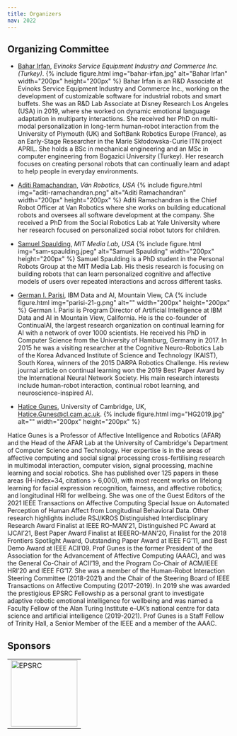 ```yaml
---
title: Organizers
nav: 2022
---
```


## Organizing Committee

<div class="id-pics" markdown="1">

- [Bahar Irfan](https://www.baharirfan.com/), *Evinoks Service Equipment Industry and Commerce Inc. (Turkey)*. 
{% include figure.html img="bahar-irfan.jpg" alt="Bahar Irfan" width="200px" height="200px" %}
Bahar Irfan is an R&D Associate at Evinoks Service Equipment Industry and Commerce Inc., working on the development of customizable software for industrial robots and smart buffets. She was an R&D Lab Associate at Disney Research Los Angeles (USA) in 2019, where she worked on dynamic emotional language adaptation in multiparty interactions. She received her PhD on multi-modal personalization in long-term human-robot interaction from the University of Plymouth (UK) and SoftBank Robotics Europe (France), as an Early-Stage Researcher in the Marie Skłodowska-Curie ITN project APRIL. She holds a BSc in mechanical engineering and an MSc in computer engineering from Bogazici University (Turkey). Her research focuses on creating personal robots that can continually learn and adapt to help people in everyday environments.

- [Aditi Ramachandran](http://www.aditiramachandran.com/), *Vän Robotics, USA*
{% include figure.html img="aditi-ramachandran.png" alt="Aditi Ramachandran" width="200px" height="200px" %}
Aditi Ramachandran is the Chief Robot Officer at Van Robotics where she works on building educational robots and oversees all software development at the company. She received a PhD from the Social Robotics Lab at Yale University where her research focused on personalized social robot tutors for children.

- [Samuel Spaulding](http://www.samspaulding.com/), *MIT Media Lab, USA*
{% include figure.html img="sam-spaulding.jpeg" alt="Samuel Spaulding" width="200px" height="200px" %}
Samuel Spaulding is a PhD student in the Personal Robots Group at the MIT Media Lab. His thesis research is focusing on building robots that can learn personalized cognitive and affective models of users over repeated interactions and across different tasks.


- [German I. Parisi](https://sites.google.com/view/giparisi/home), IBM Data and AI, Mountain View, CA
{% include figure.html img="parisi-21-g.png" alt="" width="200px" height="200px" %}
German I. Parisi is Program Director of Artificial Intelligence at IBM Data and AI in Mountain View, California. He is the co-founder of ContinualAI, the largest research organization on continual learning for AI with a network of over 1000 scientists. He received his PhD in Computer Science from the University of Hamburg, Germany in 2017. In 2015 he was a visiting researcher at the Cognitive Neuro-Robotics Lab of the Korea Advanced Institute of Science and Technology (KAIST), South Korea, winners of the 2015 DARPA Robotics Challenge. His review journal article on continual learning won the 2019 Best Paper Award by the International Neural Network Society. His main research interests include human-robot interaction, continual robot learning, and neuroscience-inspired AI.

- [Hatice Gunes](https://www.cl.cam.ac.uk/~hg410/), University of Cambridge, UK, Hatice.Gunes@cl.cam.ac.uk. 
{% include figure.html img="HG2019.jpg" alt="" width="200px" height="200px" %}

Hatice Gunes is a Professor of Affective Intelligence and Robotics (AFAR) and the Head of the AFAR Lab at the University of Cambridge's Department of Computer Science and Technology. Her expertise is in the areas of affective computing and social signal processing cross-fertilising research in multimodal interaction, computer vision, signal processing, machine learning and social robotics. She has published over 125 papers in these areas (H-index=34, citations > 6,000),  with  most  recent  works  on lifelong learning for facial expression recognition, fairness, and affective  robotics;  and  longitudinal  HRI  for  wellbeing.  She was one of the Guest Editors of the 2021 IEEE Transactions on Affective Computing  Special  Issue  on  Automated  Perception  of  Human Affect   from   Longitudinal   Behavioral   Data.   Other research highlights  include  RSJ/KROS  Distinguished  Interdisciplinary Research Award Finalist at IEEE RO-MAN’21, Distinguished PC  Award  at  IJCAI’21,  Best  Paper  Award  Finalist  at  IEEERO-MAN’20, Finalist for the 2018 Frontiers Spotlight Award, Outstanding  Paper  Award  at  IEEE  FG’11,  and  Best  Demo Award at IEEE ACII’09. Prof Gunes is the former President of the Association for the Advancement of Affective Computing (AAAC), and was the General Co-Chair of ACII’19, and the Program Co-Chair of ACM/IEEE HRI’20 and IEEE FG’17. She was a member of the Human-Robot Interaction Steering Committee (2018-2021) and the Chair of the Steering Board of IEEE Transactions on Affective Computing (2017-2019). In 2019 she was awarded the prestigious EPSRC Fellowship as a personal grant to investigate adaptive robotic emotional intelligence for wellbeing and was named a Faculty Fellow of the Alan Turing Institute e–UK’s national centre for data science and artificial intelligence (2019-2021). Prof Gunes is a Staff Fellow of Trinity Hall, a Senior Member of the IEEE and a member of the AAAC.



</div>

## Sponsors
<table>
    <tr>
    <td> <img src="images/epsrc.png" alt="EPSRC" style="width: 150px;"/> </td>    
    </tr>
</table>

